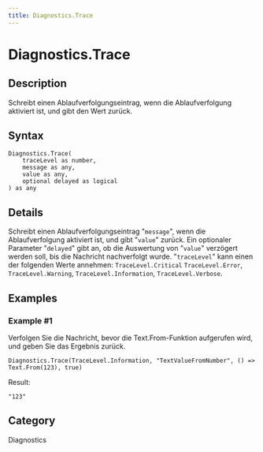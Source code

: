 ```yaml
---
title: Diagnostics.Trace
---
```


# Diagnostics.Trace


## Description

Schreibt einen Ablaufverfolgungseintrag, wenn die Ablaufverfolgung aktiviert ist, und gibt den Wert zurück.


## Syntax

```powerquery
Diagnostics.Trace(
    traceLevel as number,
    message as any,
    value as any,
    optional delayed as logical
) as any
```


## Details

Schreibt einen Ablaufverfolgungseintrag "<code>message</code>", wenn die Ablaufverfolgung aktiviert ist, und gibt "<code>value</code>" zurück. Ein optionaler Parameter "<code>delayed</code>" gibt an, ob die Auswertung von "<code>value</code>" verzögert werden soll, bis die Nachricht nachverfolgt wurde. "<code>traceLevel</code>" kann einen der folgenden Werte annehmen:    <code>TraceLevel.Critical</code>    <code>TraceLevel.Error</code>,    <code>TraceLevel.Warning</code>,    <code>TraceLevel.Information</code>,    <code>TraceLevel.Verbose</code>.  


## Examples

### Example #1 
Verfolgen Sie die Nachricht, bevor die Text.From-Funktion aufgerufen wird, und geben Sie das Ergebnis zurück.
```powerquery
Diagnostics.Trace(TraceLevel.Information, "TextValueFromNumber", () => Text.From(123), true)
```

Result: 
```powerquery
"123"
```




## Category
Diagnostics
